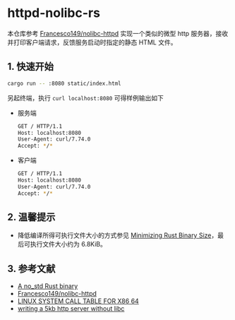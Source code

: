 # httpd-nolibc-rs

本仓库参考 [Francesco149/nolibc-httpd] 实现一个类似的微型 http 服务器，接收并打印客户端请求，反馈服务启动时指定的静态 HTML 
文件。

## 1. 快速开始

```bash
cargo run -- :8080 static/index.html
```

另起终端，执行 `curl localhost:8080` 可得样例输出如下
- 服务端
    ```bash
    GET / HTTP/1.1
    Host: localhost:8080
    User-Agent: curl/7.74.0
    Accept: */*

    ```
- 客户端
    ```bash
    GET / HTTP/1.1
    Host: localhost:8080
    User-Agent: curl/7.74.0
    Accept: */*
    ```

## 2. 温馨提示
- 降低编译所得可执行文件大小的方式参见 [Minimizing Rust Binary Size]，最后可执行文件大小约为 6.8KiB。

## 3. 参考文献
- [A no_std Rust binary](https://fasterthanli.me/series/making-our-own-executable-packer/part-12)
- [Francesco149/nolibc-httpd]
- [LINUX SYSTEM CALL TABLE FOR X86 64](https://blog.rchapman.org/posts/Linux_System_Call_Table_for_x86_64/)
- [writing a 5kb http server without libc](https://www.youtube.com/watch?v=K2Re0pG_1g4)

[Francesco149/nolibc-httpd]: https://github.com/Francesco149/nolibc-httpd
[Minimizing Rust Binary Size]: https://github.com/johnthagen/min-sized-rust
